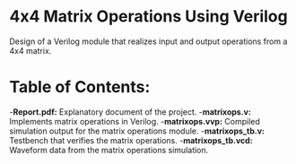 # 4x4 Matrix Operations Using Verilog 
Design of a Verilog module that realizes input and output operations from a 4x4 matrix.

# Table of Contents:
-**Report.pdf:** Explanatory document of the project.
-**matrixops.v:** Implements matrix operations in Verilog.
-**matrixops.vvp:** Compiled simulation output for the matrix operations module.
-**matrixops_tb.v:** Testbench that verifies the matrix operations.
-**matrixops_tb.vcd:** Waveform data from the matrix operations simulation.














